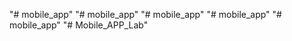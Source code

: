 "# mobile_app" 
"# mobile_app" 
"# mobile_app" 
"# mobile_app" 
"# mobile_app" 
"# Mobile_APP_Lab" 
